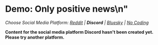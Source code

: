 # Demo: Only positive news\n"
_Choose Social Media Platform: <a href='../../reddit/ch13_mental_health/05_demo_only_positive_news.html'>Reddit</a> | __Discord__ | <a href='../../bsky/ch13_mental_health/05_demo_only_positive_news.html'>Bluesky</a> | <a href='../../nocode/ch13_mental_health/05_demo_only_positive_news.html'>No Coding</a>_

__Content for the social media platform Discord hasn't been created yet. Please try another platform.__